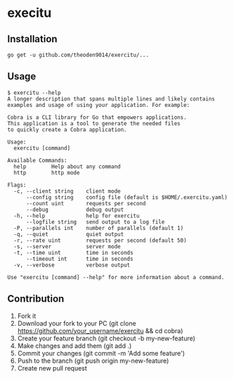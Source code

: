 # execitu

## Installation
```
go get -u github.com/theoden9014/exercitu/...
```

## Usage
```
$ exercitu --help
A longer description that spans multiple lines and likely contains
examples and usage of using your application. For example:

Cobra is a CLI library for Go that empowers applications.
This application is a tool to generate the needed files
to quickly create a Cobra application.

Usage:
  exercitu [command]

Available Commands:
  help        Help about any command
  http        http mode

Flags:
  -c, --client string    client mode
      --config string    config file (default is $HOME/.exercitu.yaml)
      --count uint       requests per second
      --debug            debug output
  -h, --help             help for exercitu
      --logfile string   send output to a log file
  -P, --parallels int    number of parallels (default 1)
  -q, --quiet            quiet output
  -r, --rate uint        requests per second (default 50)
  -s, --server           server mode
  -t, --time uint        time in seconds
      --timeout int      time in seconds
  -v, --verbose          verbose output

Use "exercitu [command] --help" for more information about a command.
```

## Contribution
1. Fork it
2. Download your fork to your PC (git clone https://github.com/your_username/exercitu && cd cobra)
3. Create your feature branch (git checkout -b my-new-feature)
4. Make changes and add them (git add .)
5. Commit your changes (git commit -m 'Add some feature')
6. Push to the branch (git push origin my-new-feature)
7. Create new pull request